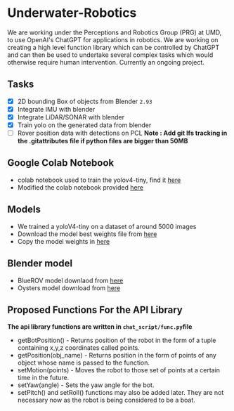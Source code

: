 # Underwater-Robotics
We are working under the Perceptions and Robotics Group (PRG) at UMD, to use OpenAI's ChatGPT for applications in robotics. We are working on creating a high level function library which can be controlled by ChatGPT and can then be used to undertake several complex tasks which would otherwise require human intervention. Currently an ongoing project.

## Tasks
- [x] 2D bounding Box of objects from Blender `2.93`
- [x] Integrate IMU with blender
- [x] Integrate LiDAR/SONAR with blender
- [x] Train yolo on the generated data from blender
- [ ] Rover position data with detections on PCL
**Note : Add git lfs tracking in the .gitattributes file if python files are bigger than 50MB**

## Google Colab Notebook
* colab notebook used to train the yolov4-tiny, find it [here](https://colab.research.google.com/drive/1RePfSTb7c1tPAuh_D-ySLhrG78gxkF9D?usp=sharing)
* Modified the colab notebook provided [here](https://colab.research.google.com/drive/1_GdoqCJWXsChrOiY8sZMr_zbr_fH-0Fg)

## Models
* We trained a yoloV4-tiny on a dataset of around 5000 images
* Download the model best weights file from [here](https://drive.google.com/file/d/1ffx9uFeBLUgfymSTHV5pO_OoLnYB7EVT/view?usp=sharing) 
* Copy the model weights in [here](https://github.com/mjoshi07/Underwater-Robotics/tree/main/data/model)

## Blender model
* BlueROV model downlaod from [here](https://github.com/patrickelectric/bluerov_ros_playground)
* Oysters model download from [here](https://drive.google.com/drive/folders/1XY2yMnFDCiSR8H6S84OS8WX1tzu2OnCW?usp=sharing)  

## Proposed Functions For the API Library
**The api library functions are written in ```chat_script/func.py```file**
* getBotPosition() - Returns position of the robot in the form of a tuple containing x,y,z coordinates called points.
* getPosition(obj_name) - Returns position in the form of points of any object whose name is passed to the function.
* setMotion(points) - Moves the robot to those set of points at a certain time in the future.
* setYaw(angle) - Sets the yaw angle for the bot.
* setPitch() and setRoll() functions may also be added later. They are not necessary now as the robot is being considered to be a boat.
